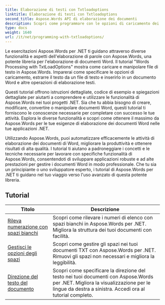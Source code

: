 ```yaml
---
title: Elaborazione di testi con Txtloadoptions
linktitle: Elaborazione di testi con Txtloadoptions
second_title: Aspose.Words API di elaborazione dei documenti
description: Scopri come programmare con le opzioni di caricamento dei file di testo in Aspose.Words per .NET. Scopri come specificare la codifica, ignorare i caratteri sconosciuti, gestire le interruzioni di riga e altro ancora con esercitazioni dettagliate e codice di esempio in C#.
type: docs
weight: 1640
url: /it/net/programming-with-txtloadoptions/
---
```

Le esercitazioni Aspose.Words per .NET ti guidano attraverso diverse funzionalità e aspetti dell'elaborazione di parole con Aspose.Words, una potente libreria per l'elaborazione di documenti Word. Il tutorial "Words Processing with TxtLoadOptions" mostra come caricare e manipolare file di testo in Aspose.Words. Imparerai come specificare le opzioni di caricamento, estrarre il testo da un file di testo e inserirlo in un documento Word e altre operazioni di elaborazione testi.

Questi tutorial offrono istruzioni dettagliate, codice di esempio e spiegazioni dettagliate per aiutarti a comprendere e utilizzare le funzionalità di Aspose.Words nei tuoi progetti .NET. Sia che tu abbia bisogno di creare, modificare, convertire o manipolare documenti Word, questi tutorial ti forniscono le conoscenze necessarie per completare con successo le tue attività. Esplora le diverse funzionalità e scopri come ottenere il massimo da Aspose.Words per le tue esigenze di elaborazione dei documenti Word nelle tue applicazioni .NET.

Utilizzando Aspose.Words, puoi automatizzare efficacemente le attività di elaborazione dei documenti di Word, migliorare la produttività e ottenere risultati di alta qualità. I tutorial ti aiutano a padroneggiare i concetti e le tecniche necessarie per lavorare con specifiche funzionalità di Aspose.Words, consentendoti di sviluppare applicazioni robuste e ad alte prestazioni per gestire i documenti Word in modo professionale. Che tu sia un principiante o uno sviluppatore esperto, i tutorial di Aspose.Words per .NET ti guidano nel tuo viaggio verso l'uso avanzato di questa potente libreria.

 ## Tutorial
| Titolo | Descrizione |
| --- | --- |
| [Rileva numerazione con spazi bianchi](./detect-numbering-with-whitespaces/) | Scopri come rilevare i numeri di elenco con spazi bianchi in Aspose.Words per .NET. Migliora la struttura dei tuoi documenti con facilità. |
| [Gestisci le opzioni degli spazi](./handle-spaces-options/) | Scopri come gestire gli spazi nei tuoi documenti TXT con Aspose.Words per .NET. Rimuovi gli spazi non necessari e migliora la leggibilità. |
| [Direzione del testo del documento](./document-text-direction/) | Scopri come specificare la direzione del testo nei tuoi documenti con Aspose.Words per .NET. Migliora la visualizzazione per le lingue da destra a sinistra. Accedi ora al tutorial completo. |